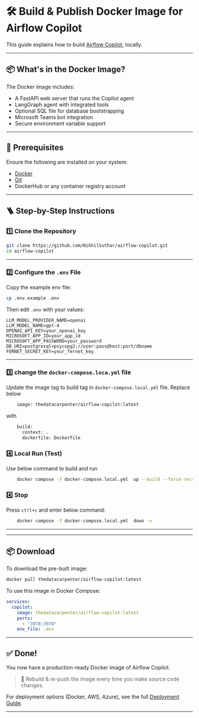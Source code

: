 # 🛠️ Build & Publish Docker Image for Airflow Copilot

This guide explains how to build  [Airflow Copilot](https://airflow-copilot.thedatacarpenter.com), locally.

---

## 📦 What's in the Docker Image?

The Docker image includes:

- A FastAPI web server that runs the Copilot agent
- LangGraph agent with integrated tools
- Optional SQL file for database bootstrapping
- Microsoft Teams bot integration
- Secure environment variable support

---

## 🧰 Prerequisites

Ensure the following are installed on your system:

- [Docker](https://docs.docker.com/get-docker/)
- [Git](https://git-scm.com/downloads)
- DockerHub or any container registry account

---

## 🪜 Step-by-Step Instructions

### 1️⃣ Clone the Repository

```bash
git clone https://github.com/NikhilSuthar/airflow-copilot.git
cd airflow-copilot
```

---

### 2️⃣ Configure the `.env` File

Copy the example env file:

```bash
cp .env.example .env
```

Then edit `.env` with your values:

```env
LLM_MODEL_PROVIDER_NAME=openai
LLM_MODEL_NAME=gpt-4
OPENAI_API_KEY=your_openai_key
MICROSOFT_APP_ID=your_app_id
MICROSOFT_APP_PASSWORD=your_password
DB_URI=postgresql+psycopg2://user:pass@host:port/dbname
FERNET_SECRET_KEY=your_fernet_key
```

---


### 3️⃣ change the `docker-compose.loca.yml` file

Update the image tag to build tag in `docker-compose.local.yml` file.
Replace below 

```bash
    image: thedatacarpenter/airflow-copilot:latest
```

with 

```bash
    build:
      context: .
      dockerfile: Dockerfile
```

### 4️⃣ Local Run (Test)
Use below command to build and run

```bash
    docker compose -f docker-compose.local.yml  up --build --force-recreate
```

### 4️⃣ Stop 
Press `ctrl+c` and enter below command:

```bash
    docker compose -f docker-compose.local.yml  down -v
```



---


---

## 📦 Download

To download the pre-built image:

```bash
docker pull thedatacarpenter/airflow-copilot:latest
```

To use this image in Docker Compose:

```yaml
services:
  copilot:
    image: thedatacarpenter/airflow-copilot:latest
    ports:
      - "3978:3978"
    env_file: .env
```

---

## ✅ Done!

You now have a production-ready Docker image of Airflow Copilot.

> 🔄 Rebuild & re-push the image every time you make source code changes.

For deployment options (Docker, AWS, Azure), see the full [Deployment Guide](./deployment.md).

---